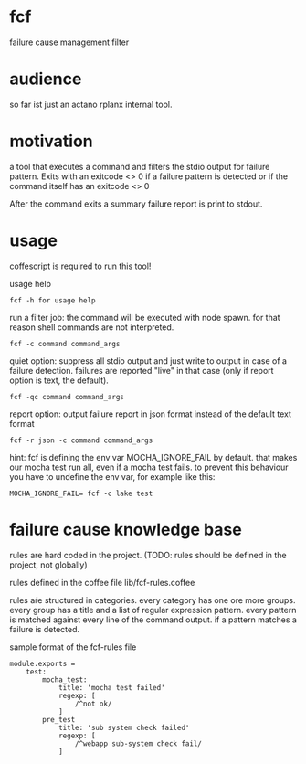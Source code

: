 fcf
===

failure cause management filter

audience
========

so far ist just an actano rplanx internal tool.

motivation
==========

a tool that executes a command and filters the stdio output for failure pattern.
Exits with an exitcode <> 0 if a failure pattern is detected or if the command itself has an exitcode <> 0

After the command exits a summary failure report is print to stdout.

usage
=====

coffescript is required to run this tool!

usage help

    fcf -h for usage help

run a filter job:
the command will be executed with node spawn. for that reason shell commands are not interpreted.

    fcf -c command command_args

quiet option:
 suppress all stdio output and just write to output in case of a failure detection.
 failures are reported "live" in that case (only if report option is text, the default).

    fcf -qc command command_args

report option:
output failure report in json format instead of the default text format

    fcf -r json -c command command_args

hint:
fcf is defining the env var MOCHA_IGNORE_FAIL by default. that makes our mocha test run all,
even if a mocha test fails. to prevent this behaviour you have to undefine the env var, for example like this:

    MOCHA_IGNORE_FAIL= fcf -c lake test

failure cause knowledge base
============================

rules are hard coded in the project. (TODO: rules should be defined in the project, not globally)

rules defined in the coffee file lib/fcf-rules.coffee

rules aŕe structured in categories. every category has one ore more groups.
every group has a title and a list of regular expression pattern.
every pattern is matched against every line of the command output.
if a pattern matches a failure is detected.

sample format of the fcf-rules file

    module.exports =
        test:
            mocha_test:
                title: 'mocha test failed'
	            regexp: [
	                /^not ok/
	            ]
            pre_test
                title: 'sub system check failed'
	            regexp: [
	                /^webapp sub-system check fail/
	            ]

